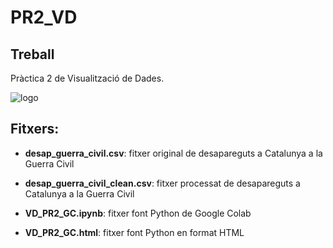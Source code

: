 # PR2_VD
## Treball
Pràctica 2 de Visualització de Dades. 

![logo](https://github.com/mrodriguezb-uoc/PR2_VD/assets/165224307/eae3344a-f113-4218-863d-ca03d059c927)

## Fitxers:

-  **desap_guerra_civil.csv**: fitxer original de desapareguts a Catalunya a la Guerra Civil

- **desap_guerra_civil_clean.csv**: fitxer processat de desapareguts a Catalunya a la Guerra Civil

- **VD_PR2_GC.ipynb**: fitxer font Python de Google Colab

- **VD_PR2_GC.html**: fitxer font Python en format HTML
